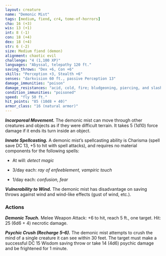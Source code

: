 ```yaml
---
layout: creature
name: "Demonic Mist"
tags: [medium, fiend, cr4, tome-of-horrors]
cha: 16 (+3)
wis: 13 (+1)
int: 8 (-1)
con: 18 (+4)
dex: 18 (+4)
str: 6 (-2)
size: Medium fiend (demon)
alignment: chaotic evil
challenge: "4 (1,100 XP)"
languages: "Abyssal, telepathy 120 ft."
saving_throws: "Dex +6, Con +6"
skills: "Perception +3, Stealth +6"
senses: "darkvision 60 ft., passive Perception 13"
damage_immunities: "poison"
damage_resistances: "acid, cold, fire; bludgeoning, piercing, and slashing damage from nonmagical weapons"
condition_immunities: "poisoned"
speed: "fly 50 ft."
hit_points: "85 (10d8 + 40)"
armor_class: "16 (natural armor)"
---
```


***Incorporeal Movement.*** The demonic mist can move through other
creatures and objects as if they were difficult terrain. It takes 5 (1d10)
force damage if it ends its turn inside an object.


***Innate Spellcasting.*** A demonic mist’s spellcasting ability is Charisma
(spell save DC 13, +5 to hit with spell attacks), and requires no material
components for the following spells:

* At will: <i>detect magic</i>

* 3/day each: <i>ray of enfeeblement, vampiric touch</i>

* 1/day each: <i>confusion, fear</i>

***Vulnerability to Wind.*** The demonic mist has
disadvantage on saving throws against wind and wind-like
effects (gust of wind, etc.).

### Actions

***Demonic Touch.*** Melee Weapon Attack: +6 to hit, reach
5 ft., one target. Hit: 25 (6d6 + 4) necrotic damage.

***Psychic Crush (Recharge 5–6).*** The demonic mist
attempts to crush the mind of a single creature it can see
within 30 feet. The target must make a successful DC 15
Wisdom saving throw or take 14 (4d6) psychic damage and
be frightened for 1 minute.
